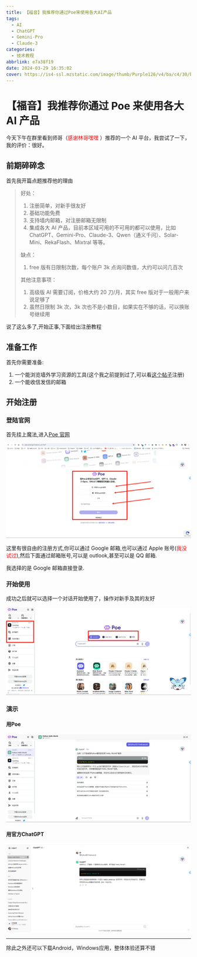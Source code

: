 ```yaml
---
title: 【福音】我推荐你通过Poe来使用各大AI产品
tags:
  - AI
  - ChatGPT
  - Gemini-Pro
  - Claude-3
categories:
  - 技术教程
abbrlink: e7a38f19
date: 2024-03-29 16:35:02
cover: https://is4-ssl.mzstatic.com/image/thumb/Purple126/v4/ba/c4/30/bac4306a-4acf-fe79-4e31-a294c38cba32/AppIcon_Poe-0-1x_U007emarketing-0-0-0-7-0-0-85-220.png/1200x630wa.png
---
```


# 【福音】我推荐你通过 Poe 来使用各大 AI 产品

今天下午在群里看到师哥（<font color="red">感谢林哥嘿嘿</font> ）推荐的一个 AI 平台，我尝试了一下，我的评价：很好。

## 前期碎碎念

首先我开篇点题推荐他的理由

> 好处：
>
> 1. 注册简单，对新手很友好
> 2. 基础功能免费
> 3. 支持墙内邮箱，对注册邮箱无限制
> 4. 集成各大 AI 产品，目前本区域可用的不可用的都可以使用，比如 ChatGPT、Gemini-Pro、Claude-3、Qwen（通义千问）、Solar-Mini、RekaFlash、Mixtral 等等。
>
> 缺点：
>
> 1. free 版有日限制次数，每个账户 3k 点询问数值，大约可以问几百次
>
> 其他注意事项：
>
> 1. 高级版 AI 需要订阅，价格大约 20 刀/月，其实 free 版对于一般用户来说足够了
> 2. 虽然日限制 3k 次，3k 次也不是小数目，如果实在不够的话，可以换账号继续用

说了这么多了,开始正事,下面给出注册教程

## 准备工作

首先你需要准备:

1. 一个能浏览墙外学习资源的工具(这个我之前提到过了,可以看[这个帖子](/posts/80f8b1da)注册)
2. 一个能收信发信的邮箱

## 开始注册

### 登陆官网

首先挂上魔法,进入[Poe 官网](https://poe.com/)

![image-20240329165158784](../img/Poe/image-20240329165158784.png)

这里有很自由的注册方式,你可以通过 Google 邮箱,也可以通过 Apple 账号(<font color="red">我没试过</font>),然后下面通过邮箱账号,可以是 outlook,甚至可以是 QQ 邮箱.

我选择的是 Google 邮箱直接登录.

### 开始使用

成功之后就可以选择一个对话开始使用了，操作对新手及其的友好

![image-20240329171152824](../img/Poe/image-20240329171152824.png)
### 演示

#### 用Poe

![image-20240329172035427](../img/Poe/image-20240329172035427.png)

#### 用官方ChatGPT

![image-20240329172058399](../img/Poe/image-20240329172058399.png)

---
除此之外还可以下载Android，Windows应用，整体体验还算不错
